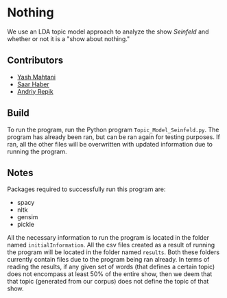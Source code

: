 # Nothing

We use an LDA topic model approach to analyze the show _Seinfeld_ and whether or not it is a "show about nothing."

## Contributors

- [Yash Mahtani](https://github.com/gasperjw1)
- [Saar Haber]()
- [Andriy Repik]()

## Build

To run the program, run the Python program `Topic_Model_Seinfeld.py`. The program has already been ran, but can be ran again for testing purposes. If ran, all the other files will be overwritten with updated information due to running the program.

## Notes

Packages required to successfully run this program are:

- spacy
- nltk
- gensim
- pickle

All the necessary information to run the program is located in the folder named `initialInformation`.
All the csv files created as a result of running the program will be located in the folder named `results`. Both these folders currently contain files due to the program being ran already.
In terms of reading the results, if any given set of words (that defines a certain topic) does not encompass at least 50% of the entire show, then we deem that that topic (generated from our corpus) does not define the topic of that show.
